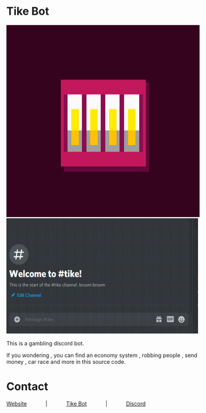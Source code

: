 # Tike Bot 

<img src="https://github.com/saliherdemk/Tike/blob/master/media/logo.png"  width="1000" height="500" />
<img src="https://github.com/saliherdemk/Tike/blob/master/media/race.gif"  width="500" height="300" />


This is a gambling discord bot.

If you wondering , you can find an economy system , robbing people , send money , car race and more in this source code.

# Contact

[Website](http://tyche.ga)⠀ ⠀⠀ ⠀|⠀ ⠀⠀ ⠀[Tike Bot](https://top.gg/bot/818200360819884062)⠀ ⠀⠀ ⠀|⠀ ⠀⠀ ⠀[Discord](https://discord.gg/vFCRRmd8)

